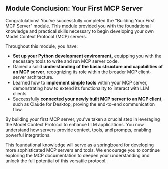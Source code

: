 ## Module Conclusion: Your First MCP Server

Congratulations! You've successfully completed the "Building Your First MCP Server" module. This module provided you with the foundational knowledge and practical skills necessary to begin developing your own Model Context Protocol (MCP) servers.

Throughout this module, you have:

*   **Set up your Python development environment**, equipping you with the necessary tools to write and run MCP server code.
*   Gained a solid **understanding of the basic structure and capabilities of an MCP server**, recognizing its role within the broader MCP client-server architecture.
*   Learned how to **implement simple tools** within your MCP server, demonstrating how to extend its functionality to interact with LLM clients.
*   Successfully **connected your newly built MCP server to an MCP client**, such as Claude for Desktop, proving the end-to-end communication flow.

By building your first MCP server, you've taken a crucial step in leveraging the Model Context Protocol to enhance LLM applications. You now understand how servers provide context, tools, and prompts, enabling powerful integrations.

This foundational knowledge will serve as a springboard for developing more sophisticated MCP servers and tools. We encourage you to continue exploring the MCP documentation to deepen your understanding and unlock the full potential of this versatile protocol.